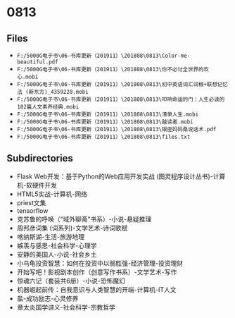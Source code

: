 # 0813

## Files

- `F:/5000G电子书\06-书库更新（201911）\201808\0813\Color-me-beautiful.pdf`
- `F:/5000G电子书\06-书库更新（201911）\201808\0813\你不必讨全世界的欢心.mobi`
- `F:/5000G电子书\06-书库更新（201911）\201808\0813\初中英语词汇词根+联想记忆法 (新东方)_4359228.mobi`
- `F:/5000G电子书\06-书库更新（201911）\201808\0813\叩响命运的门：人生必读的102篇人文素养经典.mobi`
- `F:/5000G电子书\06-书库更新（201911）\201808\0813\清单人生.mobi`
- `F:/5000G电子书\06-书库更新（201911）\201808\0813\越读者.mobi`
- `F:/5000G电子书\06-书库更新（201911）\201808\0813\银座妈妈桑说话术.pdf`
- `F:/5000G电子书\06-书库更新（201911）\201808\0813\files.txt`

## Subdirectories

- Flask Web开发：基于Python的Web应用开发实战 (图灵程序设计丛书)-计算机-软硬件开发
- HTML5实战-计算机-网络
- priest文集
- tensorflow
- 克苏鲁的呼唤（“域外聊斋”书系）-小说-悬疑推理
- 周邦彦词集 (词系列)-文学艺术-诗词歌赋
- 喀纳斯湖-生活-旅游地理
- 嫉羡与感恩-社会科学-心理学
- 安静的美国人-小说-社会乡土
- 小乌龟投资智慧：如何在投资中以弱胜强-经济管理-投资理财
- 开始写吧！影视剧本创作（创意写作书系）-文学艺术-写作
- 惊魂六记（套装共6册）-小说-恐怖魔幻
- 机器崛起前传：自我意识与人类智慧的开端-计算机-IT人文
- 盐-成功励志-心灵修养
- 章太炎国学讲义-社会科学-宗教哲学
